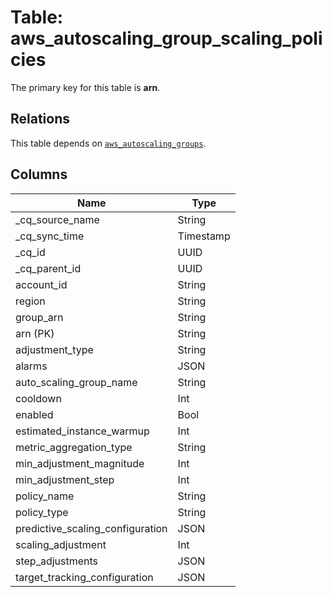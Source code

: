 # Table: aws_autoscaling_group_scaling_policies



The primary key for this table is **arn**.

## Relations
This table depends on [`aws_autoscaling_groups`](aws_autoscaling_groups.md).

## Columns
| Name          | Type          |
| ------------- | ------------- |
|_cq_source_name|String|
|_cq_sync_time|Timestamp|
|_cq_id|UUID|
|_cq_parent_id|UUID|
|account_id|String|
|region|String|
|group_arn|String|
|arn (PK)|String|
|adjustment_type|String|
|alarms|JSON|
|auto_scaling_group_name|String|
|cooldown|Int|
|enabled|Bool|
|estimated_instance_warmup|Int|
|metric_aggregation_type|String|
|min_adjustment_magnitude|Int|
|min_adjustment_step|Int|
|policy_name|String|
|policy_type|String|
|predictive_scaling_configuration|JSON|
|scaling_adjustment|Int|
|step_adjustments|JSON|
|target_tracking_configuration|JSON|